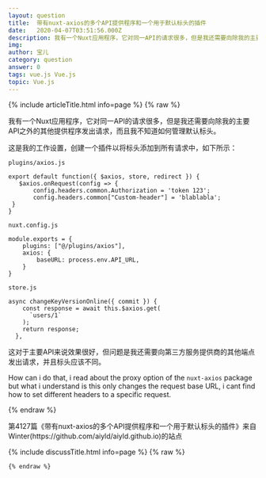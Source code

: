 ```yaml
---
layout: question
title:  带有nuxt-axios的多个API提供程序和一个用于默认标头的插件
date:   2020-04-07T03:51:56.000Z
description: 我有一个Nuxt应用程序，它对同一API的请求很多，但是我还需要向除我的主要API之外的其他提供程序发出请求，而且我不知道如何管理默认标头。这是我的工...
img: 
author: 宝儿
category: question
answer: 0
tags: vue.js Vue.js
topic: Vue.js
---
```

<div class="article-root">
  <div class="article">
    {% include articleTitle.html info=page %}
    {% raw %}
    <div class="article-content"><p><font style="vertical-align: inherit;"><font style="vertical-align: inherit;">我有一个Nuxt应用程序，它对同一API的请求很多，但是我还需要向除我的主要API之外的其他提供程序发出请求，而且我不知道如何管理默认标头。</font></font></p>

<p><font style="vertical-align: inherit;"><font style="vertical-align: inherit;">这是我的工作设置，创建一个插件以将标头添加到所有请求中，如下所示：</font></font></p>

<p><code>plugins/axios.js</code></p>

<pre><code>export default function({ $axios, store, redirect }) {<font></font>
   $axios.onRequest(config =&gt; {<font></font>
       config.headers.common.Authorization = 'token 123';<font></font>
       config.headers.common["Custom-header"] = 'blablabla';<font></font>
 }<font></font>
}<font></font>
</code></pre>

<p><code>nuxt.config.js</code></p>

<pre><code>module.exports = {<font></font>
    plugins: ["@/plugins/axios"],<font></font>
    axios: {<font></font>
        baseURL: process.env.API_URL,<font></font>
    }<font></font>
}<font></font>
</code></pre>

<p><code>store.js</code></p>

<pre><code>async changeKeyVersionOnline({ commit }) {<font></font>
    const response = await this.$axios.get(<font></font>
      `users/1`<font></font>
    );<font></font>
    return response;<font></font>
  },<font></font>
</code></pre>

<p><font style="vertical-align: inherit;"><font style="vertical-align: inherit;">这对于主要API来说效果很好，但问题是我还需要向第三方服务提供商的其他端点发出请求，并且标头应该不同。</font></font></p>

<p>How can i do that, i read about the proxy option of the <code>nuxt-axios</code> package but what i understand is this only changes the request base URL, i cant find how to set different headers to a specific request.</p></div>
    {% endraw %}
  </div>
  <p class="winter_mark">第4127篇《带有nuxt-axios的多个API提供程序和一个用于默认标头的插件》来自Winter(https://github.com/aiyld/aiyld.github.io)的站点</p>
  <div class="discuss-wrapper">
    {% include discussTitle.html info=page %}
    {% raw %}
    
    {% endraw %}
  </div>
<div>
